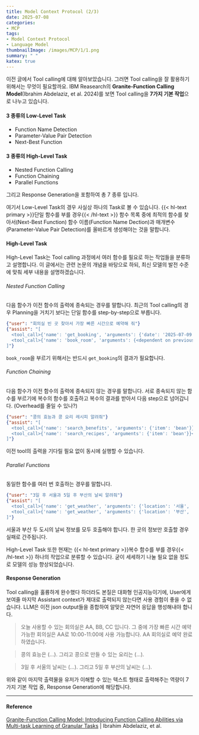 ```yaml
---
title: Model Context Protocol (2/3)
date: 2025-07-08
categories:
- MCP
tags:
- Model Context Protocol
- Language Model
thumbnailImage: /images/MCP/1/1.png
summary: " "
katex: true
---
```

이전 글에서 Tool calling에 대해 알아보았습니다. 그러면 Tool calling을 잘 활용하기 위해서는 무엇이 필요할까요. IBM Reasearch의 **Granite-Function Calling Model**(Ibrahim Abdelaziz, et al. 2024)를 보면 Tool calling을 **7가지 기본 작업**으로 나누고 있습니다.

#### 3 종류의 Low-Level Task
- Function Name Detection
- Parameter-Value Pair Detection
- Next-Best Function
#### 3 종류의 High-Level Task
- Nested Function Calling
- Function Chaining
- Parallel Functions

그리고 Response Generation을 포함하여 총 7 종류 입니다.

여기서 Low-Level Task의 경우 사실상 하나의 Task로 볼 수 있습니다. {{< hl-text primary >}}단일 함수를 부를 경우{{< /hl-text >}} 함수 목록 중에 최적의 함수를 찾아서(Next-Best Function) 함수 이름(Function Name Dection)과 매개변수(Parameter-Value Pair Detection)를 올바르게 생성해야는 것을 말합니다. 

#### High-Level Task
High-Level Task는 Tool calling 과정에서 여러 함수를 필요로 하는 작업들을 분류하고 설명합니다. 이 글에서는 관련 논문의 개념을 바탕으로 하되, 최신 모델의 발전 수준에 맞춰 세부 내용을 설명하겠습니다.

###### Nested Function Calling
다음 함수가 이전 함수의 출력에 종속되는 경우를 말합니다. 최근의 Tool calling의 경우 Planning을 거치기 보다는 단일 함수를 step-by-step으로 부릅니다.

```json
{"user": "회의실 빈 곳 찾아서 가장 빠른 시간으로 예약해 줘"}
{"assist": "[
  <tool_call>{'name': 'get_booking', 'arguments': {'date': '2025-07-09', 'room': 'All'}}</tool_call>,
  <tool_call>{'name': 'book_room', 'arguments': {<dependent on previous response>}}</tool_call>
]"}
```
`book_room`을 부르기 위해서는 반드시 `get_booking`의 결과가 필요합니다.

###### Function Chaining
다음 함수가 이전 함수의 출력에 종속되지 않는 경우를 말합니다. 서로 종속되지 않는 함수를 부르기에 복수의 함수를 호출하고 복수의 결과를 받아서 다음 step으로 넘어갑니다. (Overhead를 줄일 수 있나?)

```json
{"user": "콩의 효능과 콩 요리 레시피 알려줘"}
{"assist": "[
  <tool_call>{'name': 'search_benefits', 'arguments': {'item': 'bean'}}</tool_call>,
  <tool_call>{'name': 'search_recipes', 'arguments': {'item': 'bean'}}</tool_call>
]"}
```
이전 tool의 출력을 기다릴 필요 없이 동시에 실행할 수 있습니다.

###### Parallel Functions
동일한 함수를 여러 번 호출하는 경우를 말합니다.

```json
{"user": "3일 후 서울과 5일 후 부산의 날씨 알려줘"}
{"assist": "[
  <tool_call>{'name': 'get_weather', 'arguments': {'location': '서울', 'time_range': 3}}</tool_call>,
  <tool_call>{'name': 'get_weather', 'arguments': {'location': '부산', 'time_range': 5}}</tool_call>
]"}
```

서울과 부산 두 도시의 날씨 정보를 모두 호출해야 합니다. 한 곳의 정보만 호출할 경우 실패로 간주됩니다.
<br>

High-Level Task 또한 현재는 {{< hl-text primary >}}복수 함수를 부를 경우{{< /hl-text >}} 하나의 작업으로 분류할 수 있습니다. 굳이 세세하기 나눌 필요 없을 정도로 모델의 성능 향상되었습니다.

#### Response Generation
Tool calling을 훌륭하게 완수했다 하더라도 본질은 대화형 인공지능이기에, User에게 보여줄 마지막 Assistant context가 제대로 출력되지 않는다면 사용 경험이 좋을 수 없습니다. LLM은 이전 json output들을 종합하여 알맞은 자연어 응답을 행성해내야 합니다.

> 오늘 사용할 수 있는 회의실은 AA, BB, CC 입니다. 그 중에 가장 빠른 시간 예약 가능한 회의실은 AA로 10:00-11:00에 사용 가능합니다. AA 회의실로 예약 완료하였습니다.

> 콩의 효능은 (...). 그리고 콩으로 만들 수 있는 요리는 (...).

> 3일 후 서울의 날씨는 (...). 그리고 5일 후 부산의 날씨는 (...).

위와 같이 마지막 출력물을 유저가 이해할 수 있는 텍스트 형태로 출력해주는 역량이 7가지 기본 작업 중, Response Generation에 해당합니다.

---
#### Reference
[Granite-Function Calling Model: Introducing Function Calling Abilities via Multi-task Learning of Granular Tasks](https://arxiv.org/abs/2407.00121v1) | Ibrahim Abdelaziz, et al.  